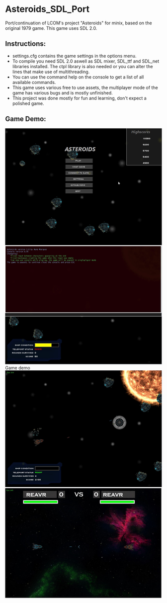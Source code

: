 # Asteroids_SDL_Port
Port/continuation of LCOM's project "Asteroids" for minix, based on the original 1979 game. This game uses SDL 2.0.

## Instructions:
* settings.cfg contains the game settings in the options menu.
* To compile you need SDL 2.0 aswell as SDL mixer, SDL_ttf and SDL_net libraries installed. The ctpl library is also needed or you can alter the lines that make use of multithreading.
* You can use the command help on the console to get a list of all available commands.
* This game uses various free to use assets, the multiplayer mode of the game has various bugs and is mostly unfinished.
* This project was done mostly for fun and learning, don't expect a polished game.

## Game Demo:
![Screenshot](demo/menu.jpg)
![Screenshot](demo/console.jpg)
Game demo
![Screenshot](demo/singleplayer.jpg)
![Screenshot](demo/multiplayer.jpg)

